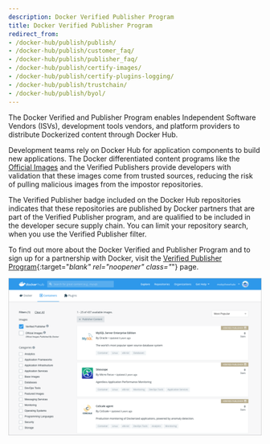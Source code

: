 ```yaml
---
description: Docker Verified Publisher Program
title: Docker Verified Publisher Program
redirect_from:
- /docker-hub/publish/publish/
- /docker-hub/publish/customer_faq/
- /docker-hub/publish/publisher_faq/
- /docker-hub/publish/certify-images/
- /docker-hub/publish/certify-plugins-logging/
- /docker-hub/publish/trustchain/
- /docker-hub/publish/byol/
---
```


The Docker Verified and Publisher Program enables Independent Software Vendors (ISVs), development tools vendors, and platform providers to distribute  Dockerized content through Docker Hub.

Development teams rely on Docker Hub for application components to build new applications. The Docker differentiated content programs like the [Official Images](../official_images.md) and the Verified Publishers provide developers with validation that these images come from trusted sources, reducing the risk of pulling malicious images from the impostor repositories.

The Verified Publisher badge included on the Docker Hub repositories indicates that these repositories are published by Docker partners that are part of the Verified Publisher program, and are qualified to be included in the developer secure supply chain. You can limit your repository search, when you use the Verified Publisher filter.

To find out more about the Docker Verified and Publisher Program and to sign up for a partnership with Docker, visit the [Verified Publisher Program](https://www.docker.com/partners/programs){:target="_blank" rel="noopener" class="_"} page.

![Verification Badge](images/VerifiedPublisherBadge.png)
